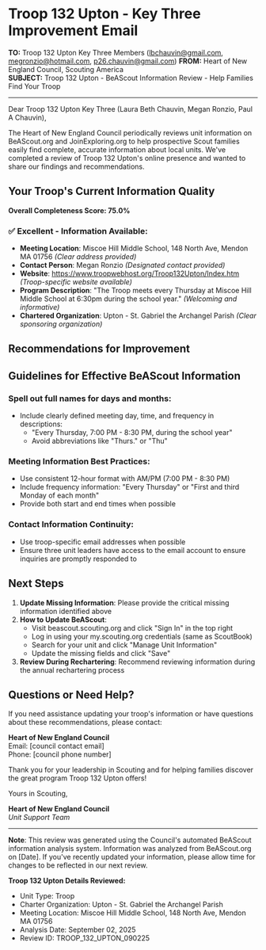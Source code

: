 # Troop 132 Upton - Key Three Improvement Email

**TO:** Troop 132 Upton Key Three Members (lbchauvin@gmail.com, megronzio@hotmail.com, p26.chauvin@gmail.com)
**FROM:** Heart of New England Council, Scouting America  
**SUBJECT:** Troop 132 Upton - BeAScout Information Review - Help Families Find Your Troop  

---

Dear Troop 132 Upton Key Three (Laura Beth Chauvin, Megan  Ronzio, Paul A Chauvin),

The Heart of New England Council periodically reviews unit information on BeAScout.org and JoinExploring.org to help prospective Scout families easily find complete, accurate information about local units. We've completed a review of Troop 132 Upton's online presence and wanted to share our findings and recommendations.

## Your Troop's Current Information Quality

**Overall Completeness Score: 75.0%**



### ✅ **Excellent - Information Available:**
- **Meeting Location**: Miscoe Hill Middle School, 148 North Ave, Mendon MA 01756 *(Clear address provided)*
- **Contact Person**: Megan Ronzio *(Designated contact provided)*
- **Website**: https://www.troopwebhost.org/Troop132Upton/Index.htm *(Troop-specific website available)*
- **Program Description**: "The Troop meets every Thursday at Miscoe Hill Middle School at 6:30pm during the school year." *(Welcoming and informative)*
- **Chartered Organization**: Upton - St. Gabriel the Archangel Parish *(Clear sponsoring organization)*

## Recommendations for Improvement



## Guidelines for Effective BeAScout Information

### **Spell out full names for days and months:**
- Include clearly defined meeting day, time, and frequency in descriptions:
  - "Every Thursday, 7:00 PM - 8:30 PM, during the school year"
  - Avoid abbreviations like "Thurs." or "Thu"

### **Meeting Information Best Practices:**
- Use consistent 12-hour format with AM/PM (7:00 PM - 8:30 PM)
- Include frequency information: "Every Thursday" or "First and third Monday of each month"
- Provide both start and end times when possible

### **Contact Information Continuity:**
- Use troop-specific email addresses when possible
- Ensure three unit leaders have access to the email account to ensure inquiries are promptly responded to

## Next Steps

1. **Update Missing Information**: Please provide the critical missing information identified above
2. **How to Update BeAScout**: 
   - Visit beascout.scouting.org and click "Sign In" in the top right
   - Log in using your my.scouting.org credentials (same as ScoutBook)
   - Search for your unit and click "Manage Unit Information"
   - Update the missing fields and click "Save"
3. **Review During Rechartering**: Recommend reviewing information during the annual rechartering process

## Questions or Need Help?

If you need assistance updating your troop's information or have questions about these recommendations, please contact:

**Heart of New England Council**  
Email: [council contact email]  
Phone: [council phone number]

Thank you for your leadership in Scouting and for helping families discover the great program Troop 132 Upton offers!

Yours in Scouting,

**Heart of New England Council**  
*Unit Support Team*

---

**Note**: This review was generated using the Council's automated BeAScout information analysis system. Information was analyzed from BeAScout.org on [Date]. If you've recently updated your information, please allow time for changes to be reflected in our next review.

**Troop 132 Upton Details Reviewed:**
- Unit Type: Troop
- Charter Organization: Upton - St. Gabriel the Archangel Parish  
- Meeting Location: Miscoe Hill Middle School, 148 North Ave, Mendon MA 01756
- Analysis Date: September 02, 2025
- Review ID: TROOP_132_UPTON_090225